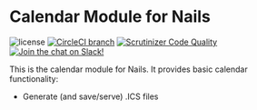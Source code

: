 # Calendar Module for Nails

![license](https://img.shields.io/badge/license-MIT-green.svg)
[![CircleCI branch](https://img.shields.io/circleci/project/github/nails/module-calendar.svg)](https://circleci.com/gh/nails/module-calendar)
[![Scrutinizer Code Quality](https://scrutinizer-ci.com/g/nails/module-calendar/badges/quality-score.png)](https://scrutinizer-ci.com/g/nails/module-calendar)
[![Join the chat on Slack!](https://now-examples-slackin-rayibnpwqe.now.sh/badge.svg)](https://nails-app.slack.com/shared_invite/MTg1NDcyNjI0ODcxLTE0OTUwMzA1NTYtYTZhZjc5YjExMQ)

This is the calendar module for Nails. It provides basic calendar functionality:

- Generate (and save/serve) .ICS files
